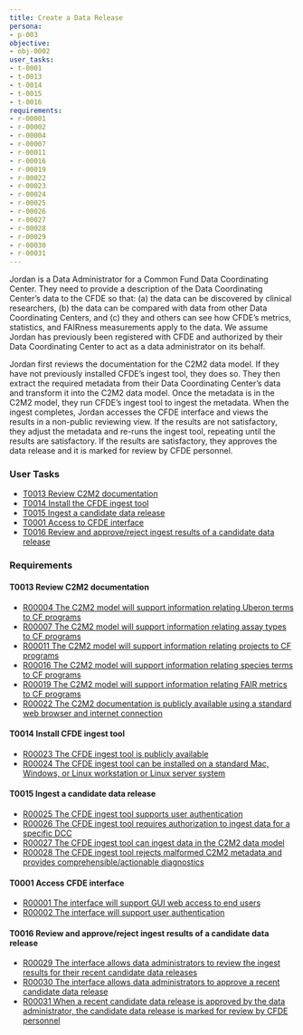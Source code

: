 ```yaml
---
title: Create a Data Release
persona:
- p-003
objective:
- obj-0002
user_tasks:
- t-0001
- t-0013
- t-0014
- t-0015
- t-0016
requirements:
- r-00001
- r-00002
- r-00004
- r-00007
- r-00011
- r-00016
- r-00019
- r-00022
- r-00023
- r-00024
- r-00025
- r-00026
- r-00027
- r-00028
- r-00029
- r-00030
- r-00031
---
```


Jordan is a Data Administrator for a Common Fund Data Coordinating Center. They need
to provide a description of the Data Coordinating Center’s data to the CFDE so that:
(a) the data can be discovered by clinical researchers, (b) the data can be compared
with data from other Data Coordinating Centers, and (c) they and others can see how
CFDE’s metrics, statistics, and FAIRness measurements apply to the data. We assume
Jordan has previously been registered with CFDE and authorized by their Data
Coordinating Center to act as a data administrator on its behalf.

Jordan first reviews the documentation for the C2M2 data model. If they have not
previously installed CFDE’s ingest tool, they does so. They then extract the required
metadata from their Data Coordinating Center’s data and transform it into the C2M2
data model. Once the metadata is in the C2M2 model, they run CFDE’s ingest tool to
ingest the metadata. When the ingest completes, Jordan accesses the CFDE interface
and views the results in a non-public reviewing view. If the results are not
satisfactory, they adjust the metadata and re-runs the ingest tool, repeating until
the results are satisfactory. If the results are satisfactory, they approves the data
release and it is marked for review by CFDE personnel.


### User Tasks

-   [T0013 Review C2M2 documentation](../user-tasks/t0013-review-c2m2-documentation.md)
-   [T0014 Install the CFDE ingest tool](../user-tasks/t0014-install-cfde-ingest-tool.md)
-   [T0015 Ingest a candidate data release](../user-tasks/t0015-ingest-candidate-data-release.md)
-   [T0001 Access to CFDE interface](../user-tasks/t0001-access-cfde-interface.md)
-   [T0016 Review and approve/reject ingest results of a candidate data release](../user-tasks/t0016-dcc-review-approve-reject-ingest-results.md)

### Requirements

#### T0013 Review C2M2 documentation

-   [R00004 The C2M2 model will support information relating Uberon terms to CF programs](../requirements/r00004-the-c2m2-model-will-support-information-relating-uberon-terms-to-cf-programs.md)
-   [R00007 The C2M2 model will support information relating assay types to CF programs](../requirements/r00007-the-c2m2-model-will-support-information-relating-assay-types-to-cf-programs.md)
-   [R00011 The C2M2 model will support information relating projects to CF programs](../requirements/r00011-the-c2m2-model-will-support-information-relating-projects-to-cf-programs.md)
-   [R00016 The C2M2 model will support information relating species terms to CF programs](../requirements/r00016-the-c2m2-model-will-support-information-relating-species-terms-to-cf-programs.md)
-   [R00019 The C2M2 model will support information relating FAIR metrics to CF programs](../requirements/r00019-the-c2m2-model-will-support-information-relating-fair-metrics-to-cf-programs.md)
-   [R00022 The C2M2 documentation is publicly available using a standard web browser and internet connection](../requirements/r00022-the-c2m2-documentation-is-publicly-available.md)

#### T0014 Install CFDE ingest tool

-   [R00023 The CFDE ingest tool is publicly available](../requirements/r00023-the-cfde-ingest-tool-is-publicly-available.md)
-   [R00024 The CFDE ingest tool can be installed on a standard Mac, Windows, or Linux workstation or Linux server system](../requirements/r00024-the-cfde-ingest-tool-can-be-installed.md)

#### T0015 Ingest a candidate data release

-   [R00025 The CFDE ingest tool supports user authentication](../requirements/r00025-the-cfde-ingest-tool-supports-user-authentication.md)
-   [R00026 The CFDE ingest tool requires authorization to ingest data for a specific DCC](../requirements/r00026-the-cfde-ingest-tool-requires-authorization.md)
-   [R00027 The CFDE ingest tool can ingest data in the C2M2 data model](../requirements/r00027-the-cfde-ingest-tool-can-ingest-data-in-the-c2m2-data-model.md)
-   [R00028 The CFDE ingest tool rejects malformed C2M2 metadata and provides comprehensible/actionable diagnostics](../requirements/r00028-the-cfde-ingest-tool-rejects-malformed-c2m2-metadata.md)

#### T0001 Access CFDE interface

-   [R00001 The interface will support GUI web access to end users](../requirements/r00001-the-interface-will-support-gui-web-access-to-end-users.md)
-   [R00002 The interface will support user authentication](../requirements/r00002-the-interface-will-support-user-authentication.md)

#### T0016 Review and approve/reject ingest results of a candidate data release

-   [R00029 The interface allows data administrators to review the ingest results for their recent candidate data releases](../requirements/r00029-the-interface-allows-data-administrators-to-review-the-ingest-results.md)
-   [R00030 The interface allows data administrators to approve a recent candidate data release](../requirements/r00030-the-interface-allows-data-administrators-to-approve-a-recent-candidate-data-release.md)
-   [R00031 When a recent candidate data release is approved by the data administrator, the candidate data release is marked for review by CFDE personnel](../requirements/r00031-when-data-release-is-approved-by-data-administrator-it-is-marked-for-review-by-cfde.md)
